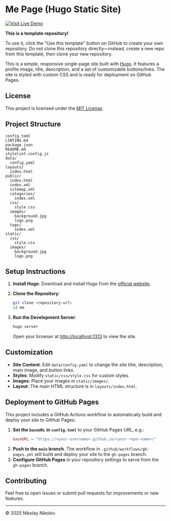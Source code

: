 # Me Page (Hugo Static Site)

[![Visit Live Demo](https://img.shields.io/badge/Visit%20Live%20Demo-brightgreen?style=for-the-badge)](http://NeK000.github.io/template-me/)

**This is a template repository!**

To use it, click the "Use this template" button on GitHub to create your own repository. Do not clone this repository directly—instead, create a new repo from this template, then clone your new repository.

This is a simple, responsive single-page site built with [Hugo](https://gohugo.io/). It features a profile image, title, description, and a set of customizable buttons/links. The site is styled with custom CSS and is ready for deployment on GitHub Pages.

## License

This project is licensed under the [MIT License](LICENSE).

## Project Structure

```
config.toml
LINTING.md
package.json
README.md
stylelint.config.js
data/
  config.yaml
layouts/
  index.html
public/
  index.html
  index.xml
  sitemap.xml
  categories/
    index.xml
  css/
    style.css
  images/
    background.jpg
    logo.png
  tags/
    index.xml
static/
  css/
    style.css
  images/
    background.jpg
    logo.png
```

## Setup Instructions

1. **Install Hugo**: Download and install Hugo from the [official website](https://gohugo.io/getting-started/installation/).

2. **Clone the Repository**:
   ```sh
   git clone <repository-url>
   cd me
   ```

3. **Run the Development Server**:
   ```sh
   hugo server
   ```
   Open your browser at [http://localhost:1313](http://localhost:1313) to view the site.

## Customization

- **Site Content**: Edit `data/config.yaml` to change the site title, description, main image, and button links.
- **Styles**: Modify `static/css/style.css` for custom styles.
- **Images**: Place your images in `static/images/`.
- **Layout**: The main HTML structure is in `layouts/index.html`.

## Deployment to GitHub Pages

This project includes a GitHub Actions workflow to automatically build and deploy your site to GitHub Pages:

1. **Set the `baseURL` in `config.toml`** to your GitHub Pages URL, e.g.:
   ```toml
   baseURL = "https://<your-username>.github.io/<your-repo-name>/"
   ```
2. **Push to the `main` branch**. The workflow in `.github/workflows/gh-pages.yml` will build and deploy your site to the `gh-pages` branch.
3. **Configure GitHub Pages** in your repository settings to serve from the `gh-pages` branch.

## Contributing

Feel free to open issues or submit pull requests for improvements or new features.

---

© 2025 Nikolay Nikolov